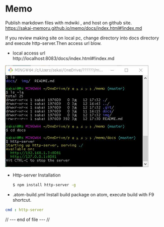 Memo
==============

Publish markdown files with mdwiki , and host on github site.  
https://sakai-memoru.github.io/memo/docs/index.html#!index.md

If you review making site on local pc, change directory into docs directory and execute http-server.Then access url blow.

* local access url  
http://localhost:8083/docs/index.html#!index.md

![http-server-execution](img/http-server-execution.jpg)


* Http-server Installation
  ```bash
  $ npm install http-server -g
  ```

* .atom-build.yml
Install build package on atom, execute build with F9 shortcut.
```yml
cmd : http-server
```


// --- end of file --- //
